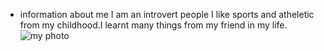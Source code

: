 * information about me 
I am an introvert people I like sports and atheletic from my childhood.I learnt many things from my friend in my life.
![my photo](tejapic.jpeg)